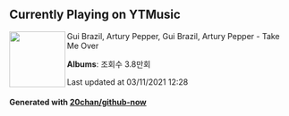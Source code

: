 ## Currently Playing on YTMusic

[<img align="left" width="100" src="https://i.ytimg.com/vi/X8hNQwIutJs/sddefault.jpg?sqp=-oaymwEWCJADEOEBIAQqCghqEJQEGHgg6AJIWg&rs">](https://music.youtube.com/watch?v=X8hNQwIutJs)

Gui Brazil, Artury Pepper, Gui Brazil, Artury Pepper - Take Me Over

**Albums**: 조회수 3.8만회

Last updated at 03/11/2021 12:28

#### Generated with [20chan/github-now](https://github.com/20chan/github-now)


<!--
**20chan/20chan** is a ✨ _special_ ✨ repository because its `README.md` (this file) appears on your GitHub profile.

Here are some ideas to get you started:

- 🔭 I’m currently working on ...
- 🌱 I’m currently learning ...
- 👯 I’m looking to collaborate on ...
- 🤔 I’m looking for help with ...
- 💬 Ask me about ...
- 📫 How to reach me: ...
- 😄 Pronouns: ...
- ⚡ Fun fact: ...
-->

